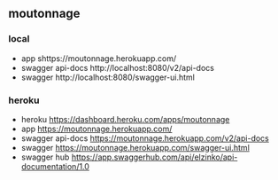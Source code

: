 ## moutonnage

### local

- app				shttps://moutonnage.herokuapp.com/
- swagger api-docs	http://localhost:8080/v2/api-docs
- swagger			http://localhost:8080/swagger-ui.html


### heroku

- heroku			https://dashboard.heroku.com/apps/moutonnage
- app				https://moutonnage.herokuapp.com/
- swagger api-docs	https://moutonnage.herokuapp.com/v2/api-docs
- swagger			https://moutonnage.herokuapp.com/swagger-ui.html
- swagger hub		https://app.swaggerhub.com/api/elzinko/api-documentation/1.0
